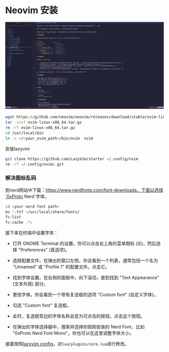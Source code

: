 # Neovim 安装

![](images/lazyvim.webp)

```bash
wget https://github.com/neovim/neovim/releases/download/stable/nvim-linux-x86_64.tar.gz
tar -xzvf nvim-linux-x86_64.tar.gz
rm -rf nvim-linux-x86_64.tar.gz
cd /usr/local/bin
ln -s ~/<your_nvim_path>/bin/nvim  nvim
``` 
安装lazyvim

```bash
git clone https://github.com/LazyVim/starter ~/.config/nvim
rm -rf ~/.config/nvim/.git
```

### 解决图标乱码

到nerd网站中下载：https://www.nerdfonts.com/font-downloads，下面以选择`0xProto Nerd`字体。

```bash
cd <your nerd font path>
mv *.ttf ~/usr/local/share/fonts/
fc-list
fc-cache -fv
```

接下来在终端中设置字体：

- 打开 GNOME Terminal 的设置。你可以点击右上角的菜单图标 (☰)，然后选择 "Preferences" (首选项)。

- 选择配置文件。在弹出的窗口左侧，你会看到一个列表，通常包括一个名为 "Unnamed" 或 "Profile 1" 的配置文件。点击它。

- 找到字体设置。在右侧的面板中，向下滚动，直到找到 "Text Appearance" (文本外观) 部分。

- 更改字体。你会看到一个带有复选框的选项 "Custom font" (自定义字体)。

- 勾选 "Custom font" 复选框。

- 此时，复选框旁边的字体名称会变为可点击的按钮。点击这个按钮。

- 在弹出的字体选择器中，搜索并选择你刚刚安装的 Nerd Font，比如 "0xProto Nerd Font Mono"。你也可以在这里调整字体大小。

接着按照[lazyvim config](https://www.lazyvim.org/configuration#icons--colorscheme)，对`lua/plugins/core.lua`进行修改。

